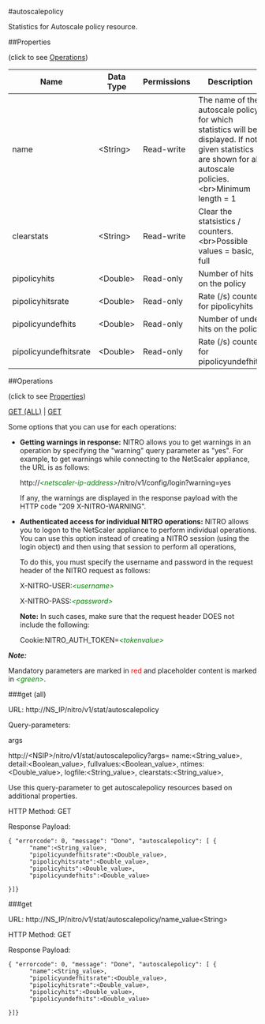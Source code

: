 #autoscalepolicy

Statistics for Autoscale policy resource.


##Properties 
<span>(click to see [Operations](#operations))</span>


<table><thead><tr><th>Name</th><th> Data Type</th><th> Permissions</th><th>Description</th></tr></thead><tbody><tr><td>name</td><td>&lt;String></td><td>Read-write</td><td>The name of the autoscale policy for which statistics will be displayed. If not given statistics are shown for all autoscale policies.&lt;br>Minimum length = 1</td><tr><tr><td>clearstats</td><td>&lt;String></td><td>Read-write</td><td>Clear the statsistics / counters.&lt;br>Possible values = basic, full</td><tr><tr><td>pipolicyhits</td><td>&lt;Double></td><td>Read-only</td><td>Number of hits on the policy</td><tr><tr><td>pipolicyhitsrate</td><td>&lt;Double></td><td>Read-only</td><td>Rate (/s) counter for pipolicyhits</td><tr><tr><td>pipolicyundefhits</td><td>&lt;Double></td><td>Read-only</td><td>Number of undef hits on the policy</td><tr><tr><td>pipolicyundefhitsrate</td><td>&lt;Double></td><td>Read-only</td><td>Rate (/s) counter for pipolicyundefhits</td><tr></tbody></table>
##Operations 
<span>(click to see [Properties](#properties))</span>


[GET (ALL)](#get-(all)) | [GET](#get)


Some options that you can use for each operations:
<ul><li><p><b>Getting warnings in response:</b> NITRO allows you to get warnings in an operation by specifying the "warning" query parameter as "yes". For example, to get warnings while connecting to the NetScaler appliance, the URL is as follows:</p><p>http://<span style="color:green;font-style:italic;">&lt;netscaler-ip-address&gt;</span>/nitro/v1/config/login?warning=yes</p><p>If any, the warnings are displayed in the response payload with the HTTP code "209 X-NITRO-WARNING".</p></li><li><p><b>Authenticated access for individual NITRO operations:</b> NITRO allows you to logon to the NetScaler appliance to perform individual operations. You can use this option instead of creating a NITRO session (using the login object) and then using that session to perform all operations,</p><p>To do this, you must specify the username and password in the request header of the NITRO request as follows:</p><p>X-NITRO-USER:<span style="color:green;font-style:italic;">&lt;username&gt;</span></p><p>X-NITRO-PASS:<span style="color:green;font-style:italic;">&lt;password&gt;</span></p><p><b>Note:</b> In such cases, make sure that the request header DOES not include the following:</p><p>Cookie:NITRO_AUTH_TOKEN=<span style="color:green;font-style:italic;">&lt;tokenvalue&gt;</span></p></li></ul>



***Note:*** 
Mandatory parameters are marked in <span style="color:#FF0000;">red</span> and placeholder content is marked in <span style="color:green;font-style:italic">&lt;green&gt;</span>.

###get (all)



URL: http://NS_IP/nitro/v1/stat/autoscalepolicy
Query-parameters:
args
http://&lt;NSIP&gt;/nitro/v1/stat/autoscalepolicy?args=      name:&lt;String_value&gt;,      detail:&lt;Boolean_value&gt;,      fullvalues:&lt;Boolean_value&gt;,      ntimes:&lt;Double_value&gt;,      logfile:&lt;String_value&gt;,      clearstats:&lt;String_value&gt;,
Use this query-parameter to get autoscalepolicy resources based on additional properties.



HTTP Method: GET
Response Payload: ```{ "errorcode": 0, "message": "Done", "autoscalepolicy": [ {      "name":<String_value>,      "pipolicyundefhitsrate":<Double_value>,      "pipolicyhitsrate":<Double_value>,      "pipolicyhits":<Double_value>,      "pipolicyundefhits":<Double_value>}]}```



###get



URL: http://NS_IP/nitro/v1/stat/autoscalepolicy/name_value&lt;String&gt;
HTTP Method: GET
Response Payload: ```{ "errorcode": 0, "message": "Done", "autoscalepolicy": [ {      "name":<String_value>,      "pipolicyundefhitsrate":<Double_value>,      "pipolicyhitsrate":<Double_value>,      "pipolicyhits":<Double_value>,      "pipolicyundefhits":<Double_value>}]}```



